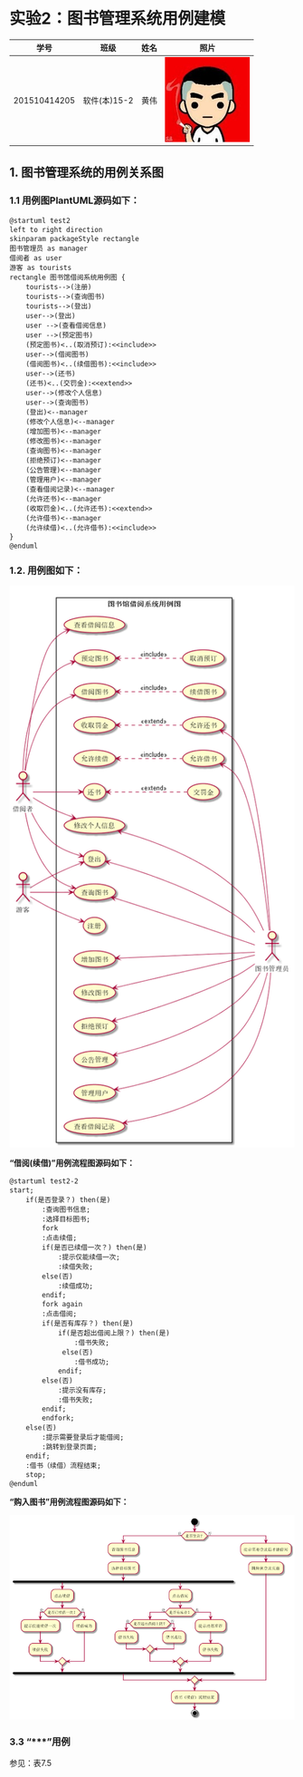 # 实验2：图书管理系统用例建模
|学号|班级|姓名|照片|
|:-------:|:-------------: | :----------:|:---:|
|201510414205|软件(本)15-2|黄伟|![flow1](../myself.jpg)|

## 1. 图书管理系统的用例关系图

### 1.1 用例图PlantUML源码如下：

``` usecase
@startuml test2
left to right direction
skinparam packageStyle rectangle
图书管理员 as manager
借阅者 as user
游客 as tourists
rectangle 图书馆借阅系统用例图 {
    tourists-->(注册)
    tourists-->(查询图书)
    tourists-->(登出)
    user-->(登出)
    user -->(查看借阅信息)
    user -->(预定图书)
    (预定图书)<..(取消预订):<<include>>
    user-->(借阅图书)
    (借阅图书)<..(续借图书):<<include>>
    user-->(还书)
    (还书)<..(交罚金):<<extend>>
    user-->(修改个人信息)
    user-->(查询图书)
    (登出)<--manager
    (修改个人信息)<--manager
    (增加图书)<--manager
    (修改图书)<--manager
    (查询图书)<--manager
    (拒绝预订)<--manager
    (公告管理)<--manager
    (管理用户)<--manager
    (查看借阅记录)<--manager
    (允许还书)<--manager
    (收取罚金)<..(允许还书):<<extend>>
    (允许借书)<--manager
    (允许续借)<..(允许借书):<<include>>
}
@enduml

```


### 1.2. 用例图如下：

![flow1](./test2-1.png)

**“借阅(续借)”用例流程图源码如下：**
```
@startuml test2-2
start;
    if(是否登录？) then(是)
        :查询图书信息;
        :选择目标图书;
        fork
        :点击续借;
        if(是否已续借一次？) then(是)
            :提示仅能续借一次;
            :续借失败;
        else(否)
            :续借成功;
        endif;
        fork again
        :点击借阅;
        if(是否有库存？) then(是)
            if(是否超出借阅上限？) then(是)
                :借书失败;
             else(否)
                :借书成功;
            endif;
        else(否)
            :提示没有库存;
            :借书失败;
        endif;
        endfork;
    else(否)
        :提示需要登录后才能借阅;
        :跳转到登录页面;
    endif;
    :借书（续借）流程结束;
    stop;
@enduml
```

**“购入图书”用例流程图源码如下：**

![uc1_flow](./test2-2.png)

###     3.3 “***”用例

参见：表7.5
